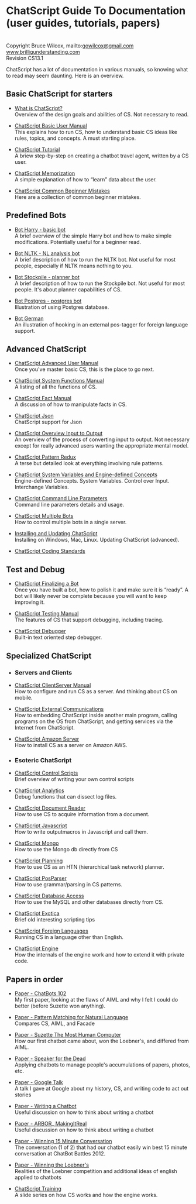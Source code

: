 # ChatScript Guide To Documentation (user guides, tutorials, papers)
<br>Copyright Bruce Wilcox, mailto:gowilcox@gmail.com www.brilligunderstanding.com
<br>Revision CS13.1

ChatScript has a lot of documentation in various manuals, so knowing what to read may seem daunting.
Here is an overview.

## Basic ChatScript for starters

* [What is ChatScript?](OVERVIEWS-AND-TUTORIALS/What-is-ChatScript.md)
<br>Overview of the design goals and abilities of CS. Not necessary to read.

* [ChatScript Basic User Manual](ChatScript-Basic-User-Manual.md)
<br>This explains how to run CS, how to understand basic CS ideas like rules, topics, and
concepts. A must starting place.

* [ChatScript Tutorial](OVERVIEWS-AND-TUTORIALS/ChatScript-Tutorial.md)
<br>A briew step-by-step on creating a chatbot travel agent, written by a CS user.

* [ChatScript Memorization](ChatScript-Memorization.md)
<br>A simple explanation of how to “learn” data about the user.

* [ChatScript Common Beginner Mistakes](ChatScript-Common-Beginner-Mistakes.md)
<br>Here are a collection of common beginner mistakes.


## Predefined Bots

* [Bot Harry - basic bot](PREDEFINED-BOTS/Bot-Harry.md)
<br>A brief overview of the simple Harry bot and how to make simple modifications.
Potentially useful for a beginner read.

* [Bot NLTK - NL analysis bot](PREDEFINED-BOTS/Bot-NLTK.md)
<br>A brief description of how to run the NLTK bot. Not useful for most people, especially if
NLTK means nothing to you.

* [Bot Stockpile - planner bot](PREDEFINED-BOTS/Bot-Stockpile.md)
<br>A brief description of how to run the Stockpile bot. Not useful for most people. It's about planner capabilities of CS.

* [Bot Postgres - postgres bot](PREDEFINED-BOTS/Bot-Postgres.md)
<br>Illustration of using Postgres database.

* [Bot German](PREDEFINED-BOTS/Bot-German.md)
<br>An illustration of hooking in an external pos-tagger for foreign language support.


## Advanced ChatScript

* [ChatScript Advanced User Manual](ChatScript-Advanced-User-Manual.md)
<br>Once you've master basic CS, this is the place to go next.

* [ChatScript System Functions Manual](ChatScript-System-Functions-Manual.md)
<br>A listing of all the functions of CS.

* [ChatScript Fact Manual](ChatScript-Fact-Manual.md)
<br>A discussion of how to manipulate facts in CS.

* [ChatScript Json](ChatScript-Json.md)
<br>ChatScript support for Json

* [ChatScript Overview Input to Output](ChatScript-Overview-of-Input-to-Output.md)
<br>An overview of the process of converting input to output. Not necessary except for
really advanced users wanting the appropriate mental model.

* [ChatScript Pattern Redux](ChatScript-Pattern-Redux.md)
<br>A terse but detailed look at everything involving rule patterns.

* [ChatScript System Variables and Engine-defined Concepts](ChatScript-System-Variables-and-Engine-defined-Concepts.md)
<br> Engine-defined Concepts. System Variables. Control over Input. Interchange Variables.

* [ChatScript Command Line Parameters](ChatScript-Command-Line-Parameters.md)
<br> Command line parameters details and usage.

* [ChatScript Multiple Bots](ChatScript-Multiple-Bots.md)
<br> How to control multiple bots in a single server.

* [Installing and Updating ChatScript](Installing-and-Updating-ChatScript.md)
<br>Installing on Windows, Mac, Linux. Updating ChatScript (advanced).

* [ChatScript Coding Standards](ChatScript-Coding-Standards.md)


## Test and Debug

* [ChatScript Finalizing a Bot](ChatScript-Finalizing-A-Bot.md)
<br>Once you have built a bot, how to polish it and make sure it is “ready”. A bot will likely
never be complete because you will want to keep improving it.

* [ChatScript Testing Manual](ChatScript-Debugging-Manual.md)
<br>The features of CS that support debugging, including tracing.

 * [ChatScript Debugger](ChatScript-Debugger.md)
<br>Built-in text oriented step debugger.


## Specialized ChatScript

* ### Servers and Clients

 * [ChatScript ClientServer Manual](CLIENTS-AND-SERVERS/ChatScript-ClientServer-Manual.md)
<br>How to configure and run CS as a server. And thinking about CS on mobile.

 * [ChatScript External Communications](CLIENTS-AND-SERVERS/ChatScript-External-Communications.md)
<br> How to embedding ChatScript inside another main program, calling programs on the OS from ChatScript, and getting services via the Internet from ChatScript.

 * [ChatScript Amazon Server](CLIENTS-AND-SERVERS/ChatScript-Amazon-Server.md)
<br>How to install CS as a server on Amazon AWS.


* ### Esoteric ChatScript

 * [ChatScript Control Scripts](ESOTERIC-CHATSCRIPT/ChatScript-Control-Scripts.md)
<br>Brief overview of writing your own control scripts

 * [ChatScript Analytics](ESOTERIC-CHATSCRIPT/ChatScript-Analytics-Manual.md)
<br>Debug functions that can dissect log files.

 * [ChatScript Document Reader](ESOTERIC-CHATSCRIPT/ChatScript-Document-Reader.md)
<br>How to use CS to acquire information from a document.

 * [ChatScript Javascript](ESOTERIC-CHATSCRIPT/ChatScript-Javascript.md)
<br>How to write outputmacros in Javascript and call them.

 * [ChatScript Mongo](ESOTERIC-CHATSCRIPT/ChatScript-MongoDB.md)
<br>How to use the Mongo db directly from CS

 * [ChatScript Planning](ESOTERIC-CHATSCRIPT/ChatScript-Planning.md)
<br>How to use CS as an HTN (hierarchical task network) planner.

 * [ChatScript PosParser](ESOTERIC-CHATSCRIPT/ChatScript-PosParser.md)
<br>How to use grammar/parsing in CS patterns.

 * [ChatScript Database Access](ESOTERIC-CHATSCRIPT/ChatScript-Database_Access.md)
<br>How to use the MySQL and other databases directly from CS.

 * [ChatScript Exotica](ESOTERIC-CHATSCRIPT/ChatScript-Exotica-Examples.md)
<br>Brief old interesting scripting tips

 * [ChatScript Foreign Languages](ESOTERIC-CHATSCRIPT/ChatScript-Foreign-Languages.md)
<br>Running CS in a language other than English.

 * [ChatScript Engine](ESOTERIC-CHATSCRIPT/ChatScript-Engine.md)
<br>How the internals of the engine work and how to extend it with private code.


## Papers in order

* [Paper - ChatBots 102](../PAPERS/Paper-%20ChatBots%20102.pdf)
<br>My first paper, looking at the flaws of AIML and why I felt I could do better (before Suzette won anything).

* [Paper - Pattern Matching for Natural Language](PAPERS/Paper-Pattern-Matching-for-Natural-Language-Applications.md)
<br>Compares CS, AIML, and Facade

* [Paper - Suzette The Most Human Computer](PAPERS/Suzette-The-Most-Human-Computer.md)
<br>How our first chatbot came about, won the Loebner's, and differed from AIML.

* [Paper - Speaker for the Dead](../PAPERS/Paper-%20Speaker%20for%20theDead.pdf)
<br>Applying chatbots to manage people's accumulations of papers, photos, etc.

* [Paper - Google Talk](PAPERS/Paper-Google-Talk.md)
<br>A talk I gave at Google about my history, CS, and writing code to act out stories

* [Paper - Writing a Chatbot](PAPERS/Writing-a-Chatbot.md)
<br>Useful discussion on how to think about writing a chatbot

* [Paper - ARBOR_ MakingItReal](PAPERS/Paper-ARBOR-MakingItReal.md)
<br>Useful discussion on how to think about writing a chatbot

* [Paper - Winning 15 Minute Conversation](../PAPERS/Paper-%20Winning%2015%20Minute%20Conversation.pdf)
<br>The conversation (1 of 2) that had our chatbot easily win best 15 minute conversation at ChatBot Battles 2012.

* [Paper - Winning the Loebner's](PAPERS/Paper%20-%20WinningTheLoebners.md)
<br>Realities of the Loebner competition and additional ideas of english applied to chatbots

* [ChatScript Training](PAPERS/ChatScript-Training.md)
<br>A slide series on how CS works and how the engine works.
